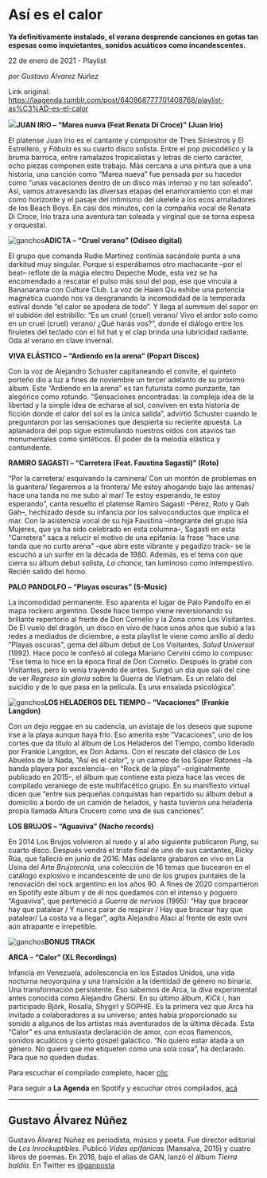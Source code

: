 # Así es el calor

**Ya definitivamente instalado, el verano desprende canciones en gotas tan espesas como inquietantes, sonidos acuáticos como incandescentes.**

22 de enero de 2021 - Playlist

_por Gustavo Álvarez Núñez_

Link original: https://laagenda.tumblr.com/post/640968777701408768/playlist-as%C3%AD-es-el-calor

![](https://64.media.tumblr.com/110af3d159476cd46a7a468adb74167d/ea918febf4e426f7-04/s500x750/c51a7b6fcd150a074a6ff41e8ed63b0df43f74dc.jpg)**JUAN IRIO – “Marea nueva (Feat Renata Di Croce)” (Juan Irio)**  

El platense Juan Irio es el cantante y compositor de Thes Siniestros y El Estrellero, y *Fábula* es su cuarto disco solista. Entre el pop psicodélico y la bruma barroca, entre ramalazos tropicalistas y letras de cierto carácter, ocho piezas componen este trabajo. Más cercana a una pintura que a una historia, una canción como “Marea nueva” fue pensada por su hacedor como “unas vacaciones dentro de un disco más intenso y no tan soleado”. Así, vamos atravesando las diversas etapas del enamoramiento con el mar como horizonte y el pasaje del intimismo del ukelele a los ecos arrulladores de los Beach Boys. En casi dos minutos, con la compañía vocal de Renata Di Croce, Irio traza una aventura tan soleada y virginal que se torna espesa y orquestal.

![ganchos](https://64.media.tumblr.com/9e9150d745eca75ba5f186663aae2422/ea918febf4e426f7-fd/s500x750/7b83bc8f367b4a7a109d6fac606b38252ec828d6.jpg)**ADICTA – “Cruel verano” (Odiseo digital)**  

El grupo que comanda Rudie Martínez continúa sacándole punta a una darkitud muy singular. Porque si esperábamos otro machacante –por el beat– reflote de la magia electro Depeche Mode, esta vez se ha encomendado a rescatar el pulso más soul del pop, ese que vincula a Bananarama con Culture Club. La voz de Haien Qiu exhibe una potencia magnética cuando nos va desgranando la incomodidad de la temporada estival donde “el calor se apodera de todo”. Y llega al summum del sopor en el subidón del estribillo: “Es un cruel (cruel) verano/ Vivo el ardor solo como en un cruel (cruel) verano/ ¿Qué harás vos?”, donde el diálogo entre los firuletes del teclado con el hit hat y el clap brinda una lubricidad radiante. Oda al verano en clave invernal.

**VIVA ELÁSTICO – “Ardiendo en la arena” (Popart Discos)**  

Con la voz de Alejandro Schuster capitaneando el convite, el quinteto porteño dio a luz a fines de noviembre un tercer adelanto de su próximo álbum. Este “Ardiendo en la arena” es tan futurista como punzante, tan alegórico como rotundo. “Sensaciones encontradas: la compleja idea de la libertad y la simple idea de echarse al sol, conviven en esta historia de ficción donde el calor del sol es la única salida”, advirtió Schuster cuando le preguntaron por las sensaciones que despierta su reciente apuesta. La aplanadora del pop sigue estimulando nuestros oídos con atavíos tan monumentales como sintéticos. El poder de la melodía elástica y contundente.

**RAMIRO SAGASTI – “Carretera (Feat. Faustina Sagasti)” (Roto)**  

“Por la carretera/ esquivando la caminera/ Con un montón de problemas en la guantera/ llegaremos a la frontera/ Me estoy ahogando bajo las antenas/ hace una tanda no me subo al mar/ Te estoy esperando, te estoy esperando”, canta resuelto el platense Ramiro Sagasti –Pérez, Roto y Gah Gah–, hechizado desde su infancia por los salvoconductos que implica el mar. Con la asistencia vocal de su hija Faustina –integrante del grupo Isla Mujeres, que ya ha sido celebrado en esta columna–, Sagasti en esta “Carretera” saca a relucir el motivo de una epifanía: la frase “hace una tanda que no curto arena” –que abre este vibrante y pegadizo track– se la escuchó a un surfer en la década de 1980. Además, es el tema con que cierra su álbum debut solista, *La chance*, tan luminoso como intempestivo. Recién salido del horno.

**PALO PANDOLFO – “Playas oscuras” (S-Music)**  

La incomodidad permanente. Eso aparenta el lugar de Palo Pandolfo en el mapa rockero argentino. Desde hace tiempo viene reversionando su brillante repertorio al frente de Don Cornelio y la Zona como Los Visitantes. De El vuelo del dragón, un disco en vivo de hace unos años que subió a las redes a mediados de diciembre, a esta playlist le viene como anillo al dedo “Playas oscuras”, gema del álbum debut de Los Visitantes, *Salud Universal* (1992). Hace poco le confesó al colega Mariano Cervini cómo lo compuso: “Ese tema lo hice en la época final de Don Cornelio. Después lo grabé con Visitantes, pero lo venía trayendo de antes. Surgió un día que salí del cine de ver *Regreso sin gloria* sobre la Guerra de Vietnam. Es un relato del suicidio y de lo que pasa en la película. Es una ensalada psicológica”.

![ganchos](https://64.media.tumblr.com/60602a78f2c7b46f70c2f2ceeb45fbfa/ea918febf4e426f7-60/s500x750/9b5eb1aad45bc1e0358384fb3af8af7c1c22ee90.jpg)**LOS HELADEROS DEL TIEMPO – “Vacaciones” (Frankie Langdon)**  

Con un dejo reggae en su cadencia, un avistaje de los deseos que supone irse a la playa aunque haya frío. Eso amerita este “Vacaciones”, uno de los cortes que da título al álbum de Los Heladeros del Tiempo, combo liderado por Frankie Langdon, ex Don Adams. Con el rescate del clásico de Los Abuelos de la Nada, “Así es el calor”, y un cameo de los Súper Ratones –la banda playera por excelencia– en “Rock de la playa” –originalmente publicado en 2015–, el álbum que contiene esta pieza hace las veces de compilado veraniego de este multifacético grupo. En su manifiesto virtual dicen que “entre sus pequeñas conquistas han repartido su álbum debut a domicilio a bordo de un camión de helados, y hasta tuvieron una heladería propia llamada Altura Crucero como una de sus canciones”.

**LOS BRUJOS – “Aguaviva” (Nacho records)**  

En 2014 Los Brujos volvieron al ruedo y al año siguiente publicaron *Pung*, su cuarto disco. Después vendrá el triste final de uno de sus cantantes, Ricky Rúa, que falleció en junio de 2016. Más adelante grabaron en vivo en La Usina del Arte *Brujotecnia*, una colección de 16 temas que bucearon en el catálogo explosivo e incandescente de uno de los grupos puntales de la renovación del rock argentino en los años 90. A fines de 2020 compartieron en Spotify este álbum y de él nos quedamos con el intenso y poguero “Aguaviva”, que perteneció a *Guerra de nervios* (1995): “Hay que bracear hay que patalear / Y nunca parar de respirar / Hay que bracear hay que patalear/ La costa va a llegar”, agita Alejandro Alaci al frente de este ovni aún atrapante e irrepetible.

![ganchos](https://64.media.tumblr.com/ebaca7ef864a3a4c1e79c0bb581a370b/ea918febf4e426f7-1a/s500x750/654c119d53385a2ac5098dd066210118dcb4b183.jpg)**BONUS TRACK**

**ARCA – “Calor” (XL Recordings)**  

Infancia en Venezuela, adolescencia en los Estados Unidos, una vida nocturna neoyorquina y una transición a la identidad de género no binaria. Una transformación persistente. Eso sabemos de Arca, la diva experimental antes conocida como Alejandro Ghersi. En su último álbum, *KiCk i*, han participado Björk, Rosalía, Shygirl y SOPHIE. Es la primera vez que Arca ha invitado a colaboradores a su universo; antes había proporcionado su sonido a algunos de los artistas más aventurados de la última década. Esta “Calor” es una entusiasta declaración de amor, con ecos flamencos, sonidos acuáticos y cierto gospel galáctico. “No quiero estar atada a un género. No quiero que me etiqueten como una sola cosa”, ha declarado. Para que no queden dudas.

Para escuchar el compilado completo, hacer [clic](https://t.umblr.com/redirect?z=https%3A%2F%2Fopen.spotify.com%2Fembed%2Fplaylist%2F3NYG2qy6m2NgHrpEAdFktJ&t=NWE3N2NiYjkzNjAyMjRjNjljMTU1Nzk2MDEyMzlhMjRmOGI4NWFkNixRSzNvNU83cA%3D%3D&b=t%3AXDz46txpppLgDp7rJlWQpw&p=https%3A%2F%2Flaagenda.tumblr.com%2Fpost%2F640968777701408768%2Fplaylist-as%25C3%25AD-es-el-calor&m=1&ts=1705436639)

Para seguir a **La Agenda** en Spotify y escuchar otros compilados, [acá](https://t.umblr.com/redirect?z=https%3A%2F%2Fopen.spotify.com%2Fuser%2Fsw7jovcft51wn1tjheb4njibk&t=YmEwNGFlMWU3ODdmODNkZGI4NzlhNzk2NGZmMjJlZGJmZmUwMjliMSxRSzNvNU83cA%3D%3D&b=t%3AXDz46txpppLgDp7rJlWQpw&p=https%3A%2F%2Flaagenda.tumblr.com%2Fpost%2F640968777701408768%2Fplaylist-as%25C3%25AD-es-el-calor&m=1&ts=1705436639)

  




---

 Gustavo Álvarez Núñez
----------------------

 Gustavo Álvarez Núñez es periodista, músico y poeta. Fue director editorial de *Los Inrockuptibles*. Publicó *Vidas epifánicas* (Mansalva, 2015) y cuatro libros de poemas. En 2016, bajo el alias de GAN, lanzó el álbum *Tierra baldía*. En Twitter es [@ganposta](https://twitter.com/ganposta?lang=es) 


